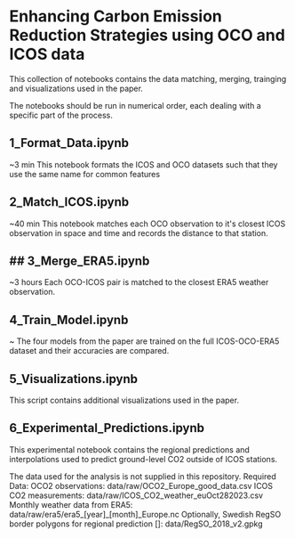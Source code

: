 # Enhancing Carbon Emission Reduction Strategies using OCO and ICOS data
This collection of notebooks contains the data matching, merging, trainging and visualizations used in the paper.

The notebooks should be run in numerical order, each dealing with a specific part of the process.

## 1_Format_Data.ipynb
~3 min
This notebook formats the ICOS and OCO datasets such that they use the same name for common features

## 2_Match_ICOS.ipynb
~40 min
This notebook matches each OCO observation to it's closest ICOS observation in space and time and records the distance to that station.

## ## 3_Merge_ERA5.ipynb
~3 hours
Each OCO-ICOS pair is matched to the closest ERA5 weather observation.

## 4_Train_Model.ipynb
~ The four models from the paper are trained on the full ICOS-OCO-ERA5 dataset and their accuracies are compared.

## 5_Visualizations.ipynb
This script contains additional visualizations used in the paper.

## 6_Experimental_Predictions.ipynb
This experimental notebook contains the regional predictions and interpolations used to predict ground-level CO2 outside of ICOS stations.



The data used for the analysis is not supplied in this repository. Required Data:
OCO2 observations: data/raw/OCO2_Europe_good_data.csv
ICOS CO2 measurements: data/raw/ICOS_CO2_weather_euOct282023.csv
Monthly weather data from ERA5: data/raw/era5/era5_[year]_[month]_Europe.nc
Optionally, Swedish RegSO border polygons for regional prediction []: data/RegSO_2018_v2.gpkg
